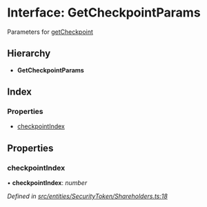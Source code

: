 # Interface: GetCheckpointParams

Parameters for [getCheckpoint](../classes/_polymathbase_.polymathbase.md#getcheckpoint)

## Hierarchy

- **GetCheckpointParams**

## Index

### Properties

- [checkpointIndex](_entities_securitytoken_shareholders_.getcheckpointparams.md#checkpointindex)

## Properties

### checkpointIndex

• **checkpointIndex**: _number_

_Defined in [src/entities/SecurityToken/Shareholders.ts:18](https://github.com/PolymathNetwork/polymath-sdk/blob/c47ae7a/src/entities/SecurityToken/Shareholders.ts#L18)_
